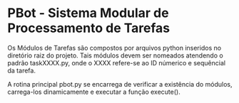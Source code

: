 # PBot - Sistema Modular de Processamento de Tarefas

Os Módulos de Tarefas são compostos por arquivos python inseridos no diretório raiz do projeto. Tais módulos devem ser nomeados atendendo o padrão taskXXXX.py, onde o XXXX refere-se ao ID númerico e sequêncial da tarefa.

A rotina principal pbot.py se encarrega de verificar a existência do módulos, carrega-los dinamicamente e executar a função execute().
